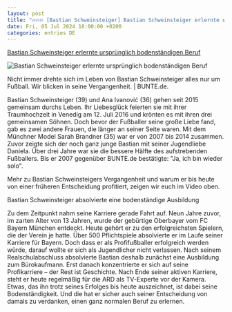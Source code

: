 ```yaml
---
layout: post
title: "🔥🔥🔥 [Bastian Schweinsteiger] Bastian Schweinsteiger erlernte ursprünglich bodenständigen Beruf"
date: Fri, 05 Jul 2024 18:00:00 +0200
categories: entries DE
---
```

[Bastian Schweinsteiger erlernte ursprünglich bodenständigen Beruf](https://www.bunte.de/stars/star-news/sport/das-war-bastian-schweinsteigers-jugendliebe-daniela.html)

![Bastian Schweinsteiger erlernte ursprünglich bodenständigen Beruf](https://images.bstatic.de/fa24NMCI9-D_-l93XWd8Ree2BuM=/1200x630/filters:focal(941x511:961x531)/images/a9988dc8/d694/458b/aeab/2eca8f709083.jpg)

Nicht immer drehte sich im Leben von Bastian Schweinsteiger alles nur um Fußball. Wir blicken in seine Vergangenheit. | BUNTE.de.

Bastian Schweinsteiger (39) und Ana Ivanović (36) gehen seit 2015 gemeinsam durchs Leben. Ihr Liebesglück feierten sie mit ihrer Traumhochzeit in Venedig am 12. Juli 2016 und krönten es mit ihren drei gemeinsamen Söhnen. Doch bevor der Fußballer seine große Liebe fand, gab es zwei andere Frauen, die länger an seiner Seite waren. Mit dem Münchner Model Sarah Brandner (35) war er von 2007 bis 2014 zusammen. Zuvor zeigte sich der noch ganz junge Bastian mit seiner Jugendliebe Daniela. Über drei Jahre war sie die bessere Hälfte des aufstrebenden Fußballers. Bis er 2007 gegenüber BUNTE.de bestätigte: "Ja, ich bin wieder solo".

Mehr zu Bastian Schweinsteigers Vergangenheit und warum er bis heute von einer früheren Entscheidung profitiert, zeigen wir euch im Video oben.

Bastian Schweinsteiger absolvierte eine bodenständige Ausbildung

Zu dem Zeitpunkt nahm seine Karriere gerade Fahrt auf. Neun Jahre zuvor, im zarten Alter von 13 Jahren, wurde der gebürtige Oberbayer vom FC Bayern München entdeckt. Heute gehört er zu den erfolgreichsten Spielern, die der Verein je hatte. Über 500 Pflichtspiele absolvierte er im Laufe seiner Karriere für Bayern. Doch dass er als Profifußballer erfolgreich werden würde, darauf wollte er sich als Jugendlicher nicht verlassen. Nach seinem Realschulabschluss absolvierte Bastian deshalb zunächst eine Ausbildung zum Bürokaufmann. Erst danach konzentrierte er sich auf seine Profikarriere – der Rest ist Geschichte. Nach Ende seiner aktiven Karriere, steht er heute regelmäßig für die ARD als TV-Experte vor der Kamera. Etwas, das ihn trotz seines Erfolges bis heute auszeichnet, ist dabei seine Bodenständigkeit. Und die hat er sicher auch seiner Entscheidung von damals zu verdanken, einen ganz normalen Beruf zu erlernen.

